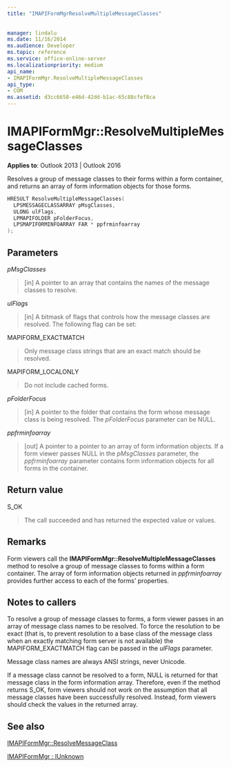 ```yaml
---
title: "IMAPIFormMgrResolveMultipleMessageClasses"
 
 
manager: lindalu
ms.date: 11/16/2014
ms.audience: Developer
ms.topic: reference
ms.service: office-online-server
ms.localizationpriority: medium
api_name:
- IMAPIFormMgr.ResolveMultipleMessageClasses
api_type:
- COM
ms.assetid: d3cc6658-e46d-42dd-b1ac-65c88cfef8ca
---
```


# IMAPIFormMgr::ResolveMultipleMessageClasses

  
  
**Applies to**: Outlook 2013 | Outlook 2016 
  
Resolves a group of message classes to their forms within a form container, and returns an array of form information objects for those forms.
  
```cpp
HRESULT ResolveMultipleMessageClasses(
  LPSMESSAGECLASSARRAY pMsgClasses,
  ULONG ulFlags,
  LPMAPIFOLDER pFolderFocus,
  LPSMAPIFORMINFOARRAY FAR * ppfrminfoarray
);
```

## Parameters

 _pMsgClasses_
  
> [in] A pointer to an array that contains the names of the message classes to resolve.
    
 _ulFlags_
  
> [in] A bitmask of flags that controls how the message classes are resolved. The following flag can be set:
    
MAPIFORM_EXACTMATCH 
  
> Only message class strings that are an exact match should be resolved.
    
MAPIFORM_LOCALONLY
  
> Do not include cached forms.
    
 _pFolderFocus_
  
> [in] A pointer to the folder that contains the form whose message class is being resolved. The  _pFolderFocus_ parameter can be NULL. 
    
 _ppfrminfoarray_
  
> [out] A pointer to a pointer to an array of form information objects. If a form viewer passes NULL in the _pMsgClasses_ parameter, the  _ppfrminfoarray_ parameter contains form information objects for all forms in the container. 
    
## Return value

S_OK 
  
> The call succeeded and has returned the expected value or values.
    
## Remarks

Form viewers call the **IMAPIFormMgr::ResolveMultipleMessageClasses** method to resolve a group of message classes to forms within a form container. The array of form information objects returned in  _ppfrminfoarray_ provides further access to each of the forms' properties. 
  
## Notes to callers

To resolve a group of message classes to forms, a form viewer passes in an array of message class names to be resolved. To force the resolution to be exact (that is, to prevent resolution to a base class of the message class when an exactly matching form server is not available) the MAPIFORM_EXACTMATCH flag can be passed in the _ulFlags_ parameter. 
  
Message class names are always ANSI strings, never Unicode.
  
If a message class cannot be resolved to a form, NULL is returned for that message class in the form information array. Therefore, even if the method returns S_OK, form viewers should not work on the assumption that all message classes have been successfully resolved. Instead, form viewers should check the values in the returned array.
  
## See also



[IMAPIFormMgr::ResolveMessageClass](imapiformmgr-resolvemessageclass.md)
  
[IMAPIFormMgr : IUnknown](imapiformmgriunknown.md)

